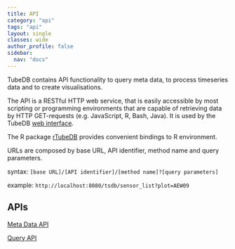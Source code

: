 ```yaml
---
title: API
category: "api"
tags: "api"
layout: single
classes: wide
author_profile: false
sidebar:
  nav: "docs" 
---
```


TubeDB contains API functionality to query meta data, to process timeseries data and to create visualisations.

The API is a RESTful HTTP web service, that is easily accessible by most scripting or programming environments that are capable of retrieving data by HTTP GET-requests (e.g. JavaScript, R, Bash, Java). It is used by the TubeDB [web interface](../usage/web).

The R package [rTubeDB](../usage/rpackage) provides convenient bindings to R environment.

URLs are composed by base URL, API identifier, method name and query parameters.

syntax: `[base URL]/[API identifier]/[method name]?[query parameters]`

example: `http://localhost:8080/tsdb/sensor_list?plot=AEW09`

APIs
---

[Meta Data API](./api/meta)

[Query API](./api/query)